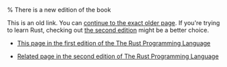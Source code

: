% There is a new edition of the book

This is an old link. You can [continue to the exact older page][1].
If you're trying to learn Rust, checking out [the second edition][2] might be a better choice.

* [This page in the first edition of the The Rust Programming Language][1]

* [Related page in the second edition of The Rust Programming Language][2]


[1]: first-edition/vectors.html
[2]: second-edition/ch08-01-vectors.html

